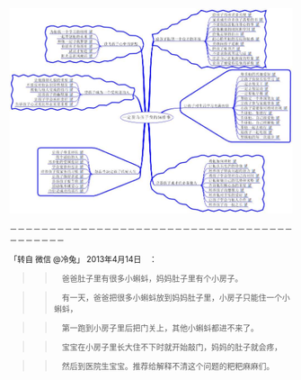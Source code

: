  <a href="https://github.com/taoste/Hello-World/raw/master/eBook/%E8%82%B2%E5%84%BF%E7%99%BE%E7%A7%91/%E4%B8%80%E5%AE%9A%E8%A6%81%E4%B8%BA%E5%AD%A9%E5%AD%90%E5%81%9A%E7%9A%8456%E4%BB%B6%E4%BA%8B%E3%80%90%E6%80%9D%E7%BB%B4%E5%AF%BC%E5%9B%BE%E3%80%91.jpg">
 <img src="https://github.com/taoste/Hello-World/blob/master/eBook/%E8%82%B2%E5%84%BF%E7%99%BE%E7%A7%91/%E4%B8%80%E5%AE%9A%E8%A6%81%E4%B8%BA%E5%AD%A9%E5%AD%90%E5%81%9A%E7%9A%8456%E4%BB%B6%E4%BA%8B%E3%80%90%E6%80%9D%E7%BB%B4%E5%AF%BC%E5%9B%BE%E3%80%91.jpg?raw=true" border="0" title="一定要为孩子做的56件事【思维导图】.jpg"> </a>

－－－－－－－－－－－－－－－－－－－－－－－－－－－－－－－－－－－－－－－－－－－

「转自 微信 @冷兔」 2013年4月14日　：

>>　爸爸肚子里有很多小蝌蚪，妈妈肚子里有个小房子。

>>　有一天，爸爸把很多小蝌蚪放到妈妈肚子里，小房子只能住一个小蝌蚪，

>>　第一跑到小房子里后把门关上，其他小蝌蚪都进不来了。

>>　宝宝在小房子里长大住不下时就开始敲门，妈妈的肚子就会疼，

>>　然后到医院生宝宝。推荐给解释不清这个问题的粑粑麻麻们。　


